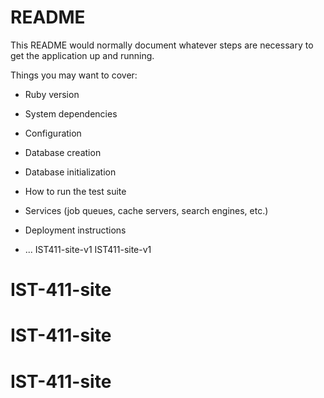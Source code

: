 # README

This README would normally document whatever steps are necessary to get the
application up and running.

Things you may want to cover:

* Ruby version

* System dependencies

* Configuration

* Database creation

* Database initialization

* How to run the test suite

* Services (job queues, cache servers, search engines, etc.)

* Deployment instructions

* ...
IST411-site-v1
IST411-site-v1
# IST-411-site
# IST-411-site
# IST-411-site
